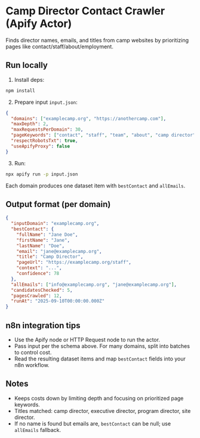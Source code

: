 # Camp Director Contact Crawler (Apify Actor)

Finds director names, emails, and titles from camp websites by prioritizing pages like contact/staff/about/employment.

## Run locally

1. Install deps:

```bash
npm install
```

2. Prepare input `input.json`:

```json
{
  "domains": ["examplecamp.org", "https://anothercamp.com"],
  "maxDepth": 2,
  "maxRequestsPerDomain": 30,
  "pageKeywords": ["contact", "staff", "team", "about", "camp director"],
  "respectRobotsTxt": true,
  "useApifyProxy": false
}
```

3. Run:

```bash
npx apify run -p input.json
```

Each domain produces one dataset item with `bestContact` and `allEmails`.

## Output format (per domain)
```json
{
  "inputDomain": "examplecamp.org",
  "bestContact": {
    "fullName": "Jane Doe",
    "firstName": "Jane",
    "lastName": "Doe",
    "email": "jane@examplecamp.org",
    "title": "Camp Director",
    "pageUrl": "https://examplecamp.org/staff",
    "context": "...",
    "confidence": 78
  },
  "allEmails": ["info@examplecamp.org", "jane@examplecamp.org"],
  "candidatesChecked": 5,
  "pagesCrawled": 12,
  "runAt": "2025-09-10T00:00:00.000Z"
}
```

## n8n integration tips

- Use the Apify node or HTTP Request node to run the actor.
- Pass input per the schema above. For many domains, split into batches to control cost.
- Read the resulting dataset items and map `bestContact` fields into your n8n workflow.

## Notes

- Keeps costs down by limiting depth and focusing on prioritized page keywords.
- Titles matched: camp director, executive director, program director, site director.
- If no name is found but emails are, `bestContact` can be null; use `allEmails` fallback.
